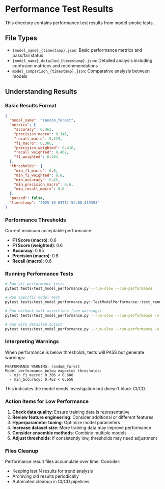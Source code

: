 # Performance Test Results

This directory contains performance test results from model smoke tests.

## File Types

- `{model_name}_{timestamp}.json`: Basic performance metrics and pass/fail status
- `{model_name}_detailed_{timestamp}.json`: Detailed analysis including confusion matrices and recommendations
- `model_comparison_{timestamp}.json`: Comparative analysis between models

## Understanding Results

### Basic Results Format
```json
{
  "model_name": "random_forest",
  "metrics": {
    "accuracy": 0.462,
    "precision_macro": 0.346,
    "recall_macro": 0.329,
    "f1_macro": 0.306,
    "precision_weighted": 0.410,
    "recall_weighted": 0.462,
    "f1_weighted": 0.404
  },
  "thresholds": {
    "min_f1_macro": 0.6,
    "min_f1_weighted": 0.6,
    "min_accuracy": 0.65,
    "min_precision_macro": 0.6,
    "min_recall_macro": 0.6
  },
  "passed": false,
  "timestamp": "2025-10-03T11:52:08.419393"
}
```

### Performance Thresholds

Current minimum acceptable performance:
- **F1 Score (macro)**: 0.6
- **F1 Score (weighted)**: 0.6
- **Accuracy**: 0.65
- **Precision (macro)**: 0.6
- **Recall (macro)**: 0.6

### Running Performance Tests

```bash
# Run all performance tests
pytest tests/test_model_performance.py --run-slow --run-performance

# Run specific model test
pytest tests/test_model_performance.py::TestModelPerformance::test_random_forest_performance --run-slow --run-performance

# Run without soft assertions (see warnings)
pytest tests/test_model_performance.py --run-slow --run-performance -v

# Run with detailed output
pytest tests/test_model_performance.py --run-slow --run-performance -s
```

### Interpreting Warnings

When performance is below thresholds, tests will PASS but generate warnings:

```
PERFORMANCE WARNING: random_forest
Model performance below expected thresholds:
  - min_f1_macro: 0.306 < 0.600
  - min_accuracy: 0.462 < 0.650
```

This indicates the model needs investigation but doesn't block CI/CD.

### Action Items for Low Performance

1. **Check data quality**: Ensure training data is representative
2. **Review feature engineering**: Consider additional or different features
3. **Hyperparameter tuning**: Optimize model parameters
4. **Increase dataset size**: More training data may improve performance
5. **Consider ensemble methods**: Combine multiple models
6. **Adjust thresholds**: If consistently low, thresholds may need adjustment

### Files Cleanup

Performance result files accumulate over time. Consider:
- Keeping last N results for trend analysis
- Archiving old results periodically
- Automated cleanup in CI/CD pipelines
